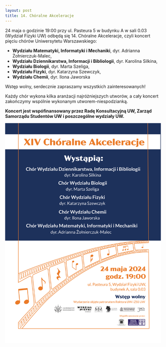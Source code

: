 ```yaml
---
layout: post
title: 14. Chóralne Akceleracje
---
```

24 maja o godzinie 19:00 przy ul. Pasteura 5 w budynku A w sali 0.03 (Wydział Fizyki UW) odbędą się 14. Chóralne Akceleracje, czyli koncert pięciu chórów Uniwersytetu Warszawskiego:

* **Wydziału Matematyki, Informatyki i Mechaniki**, dyr. Adrianna
  Żołnierczuk-Malec,
* **Wydziału Dziennikarstwa, Informacji i Bibliologii**, dyr. Karolina Silkina,
* **Wydziału Biologii**, dyr. Marta Szeliga,
* **Wydziału Fizyki**, dyr. Katarzyna Szewczyk,
* **Wydziału Chemii**, dyr. Ilona Jaworska

Wstęp wolny, serdecznie zapraszamy wszystkich zainteresowanych!

Każdy chór wykona kilka aranżacji najróżniejszych utworów, a cały koncert zakończymy wspólnie wykonanym utworem-niespodzianką.

__Koncert jest wspófinansowany przez Radę Konsultacyjną UW, Zarząd Samorządu Studentów UW i poszczególne wydziały UW.__

![Plakat akceleracji](/img/plakaty/akceleracje-14.png)

